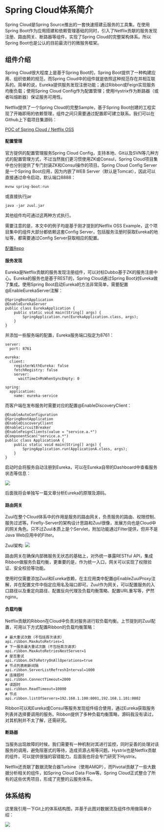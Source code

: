# Spring Cloud体系简介

Spring Cloud是Spring Source推出的一套快速搭建云服务的工具集。在使用Spring Boot作为应用搭建和依赖管理基础的同时，引入了Netflix贡献的服务发现注册、路由网关、断路器等组件，实现了Spring Cloud的完整架构体系。所以Spring Boot也是公认的目前最流行的微服务框架。

## 组件介绍

Spring Cloud很大程度上是基于Spring Boot的，Spring Boot提供了一种构建应用、组织依赖的规范，而Spring Cloud中的组件就是依照这种规范存在并相互联系的。简单的说，Eureka提供服务发现注册功能；通过Ribbon或Feign实现服务均衡负载；使用Spring Cloud Config作为配置管理；使用Hystrix作为断路器（或者叫熔断器）保证服务可用性。

Netflix提供了一个Spring Cloud的完整Sample，基于Spring Boot创建的工程实现了开箱即用的依赖管理，组件之间只需要通过配置即可建立联系。我们可以在Github上下载项目集源码：

[POC of Spring Cloud / Netflix OSS](https://github.com/Oreste-Luci/netflix-oss-example)

#### 配置管理

官方提供的配置管理服务Spring Cloud Config，支持本地、Git以及SVN等几种方式的配置管理方式，不过当然我们更习惯使用ZK或Consul，Spring Cloud项目集中也分别提供了专门封装ZK和Consul操作的项目。Spring Cloud Config Server是一个Spring Boot应用，因为内嵌了WEB Server（默认是Tomcat），因此可以直接通过命令启动，默认端口8888：

```
mvnw spring-boot:run

```
或直接执行jar

```
java -jar zuul.jar
```
其他组件均可通过这两种方式执行。

需要注意的是，本文中的例子均是基于刚才提到的Netflix OSS Example，这个项目集中的组件大部分都依赖这套Config Server，包括服务注册时获取Eureka的地址等，都需要通过Config Server获取相应的配置。

[配置Repo](https://github.com/Oreste-Luci/netflix-oss-example-config-repo)

#### 服务发现

Eureka是Netflix贡献的服务发现注册组件，可以对标Dubbo基于ZK的服务注册中心。Eureka的服务也是基于REST的，Spring Cloud通过Spring Boot对Eureka做了集成。使用Spring Boot启动Eureka的方法非常简单，需要配置@EnableEurekaServer注解：

```
@SpringBootApplication
@EnableEurekaServer
public class EurekaApplication {
    public static void main(String[] args) {
        SpringApplication.run(EurekaApplication.class, args);
    }
}
```
并添加一些服务端的配置，Eureka服务端口指定为8761：

```
server:
  port: 8761

eureka:
  client:
    registerWithEureka: false
    fetchRegistry: false
    server:
      waitTimeInMsWhenSyncEmpty: 0
      
spring:
  application:
    name: eureka-service
```
而客户端在发布服务时需要对应的配置@EnableDiscoveryClient：

```
@EnableAutoConfiguration
@SpringBootApplication
@EnableDiscoveryClient
@EnableCircuitBreaker
@EnableFeignClients(value = "service.a.*")
@ComponentScan("service.a.*")
public class ApplicationA {
    public static void main(String[] args) {
        SpringApplication.run(ApplicationA.class, args);
    }
}
```
启动时会将服务自动注册到Eureka，可以在Eureka自带的Dashboard中查看服务状态等信息：

![](https://github.com/gulfer/gulfer.github.io/blob/master/pic/ScreenShot_eureka.png)

后面我将会单独写一篇文章分析Eureka的原理及源码。

#### 路由网关

Zuul在整个Cloud体系中的作用是服务的路由网关，负责服务的路由、权限控制、服务过滤等。Firefly-Server的架构设计思路和Zuul很像，发展方向也是Cloud中的网关角色。只不过Zuul本质上是个Servlet，附加功能通过Filter提供，但并不是Java Web应用中的Filter。

Zuul架构:
![](https://github.com/gulfer/gulfer.github.io/blob/master/pic/zuul.png)

路由网关在确保内部微服务无状态的基础上，对外统一暴露RESTful API，集成Ribbon做服务负载均衡，更重要的是，作为统一入口，网关可以实现了权限验证、安全校验等功能。

使用时仅需要添加Zuul和Eureka依赖，在主应用类中配置@EnableZuulProxy注解，并在配置文件中指定应用名及端口即可。Zuul作为网关，可以配置服务的入口路径以及重定向路径、配置反向代理及负载均衡策略、配置URL重写等，俨然nginx。

#### 负载均衡

Netflix贡献的Ribbon在Cloud中负责对服务进行软负载均衡。上节提到的Zuul配置，可用以下方式配置Ribbon的负载均衡策略：

```
# 最大重试次数（不包括首次请求）
api.ribbon.MaxAutoRetries=1
# 下一服务最大重试次数（不包括首次请求）
api.ribbon.MaxAutoRetriesNextServer=1
# 是否重试
api.ribbon.OkToRetryOnAllOperations=true
# 节点列表刷新间隔
api.ribbon.ServerListRefreshInterval=1000
# 连接超时
api.ribbon.ConnectTimeout=2000
# 读超时
api.ribbon.ReadTimeout=10000
# 节点
api.ribbon.listOfServers=192.168.1.100:8001,192.168.1.101:8002
```
Ribbon可以和Eureka或Consul等服务发现组件结合使用，通过Eureka获取服务列表并选择要调用的服务。Ribbon提供了多种负载均衡策略，源码我没有读过，对其机制并不太了解，还需研究。

#### 断路器

当服务出现故障的时候，我们需要有一种机制对其进行监控，同时妥善的处理对该服务的调用，避免阻塞式的等待，造成资源占用等问题。Hystrix也是Netflix贡献的组件，可以提供很强的容错能力。后面我也将会专门研究下Hystrix。

Netflix还贡献了数据流聚合器Turbine（使用AMQP），而Pivotal贡献了一些大数据分析相关的组件，如Spring Cloud Data Flow等。Spring Cloud正式整合了所有的这些优秀项目，形成了完整的云服务体系。

## 体系结构

这里我引用一下Git上的体系结构图，并基于此图对数据流及组件作用做简单介绍：

![](https://github.com/gulfer/gulfer.github.io/blob/master/pic/netflix-oss-example.png)


    

